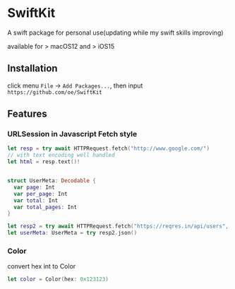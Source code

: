 # SwiftKit

A swift package for personal use(updating while my swift skills improving)

available for > macOS12 and > iOS15

## Installation
click menu `File` -> `Add Packages...`, then input `https://github.com/oe/SwiftKit`


## Features

### URLSession in Javascript Fetch style

```swift
let resp = try await HTTPRequest.fetch("http://www.google.com/")
// with text encoding well handled
let html = resp.text()!


struct UserMeta: Decodable {
  var page: Int
  var per_page: Int
  var total: Int
  var total_pages: Int
}

let resp2 = try await HTTPRequest.fetch("https://reqres.in/api/users", .init(qs: ["page": "1", "per_page": "3"]))
let userMeta: UserMeta = try resp2.json()
```


### Color
convert hex int to Color

```swift
let color = Color(hex: 0x123123)
```
